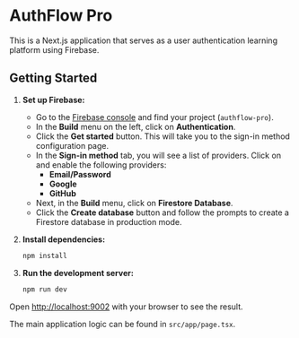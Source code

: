 # AuthFlow Pro

This is a Next.js application that serves as a user authentication learning platform using Firebase.

## Getting Started

1.  **Set up Firebase:**
    *   Go to the [Firebase console](https://console.firebase.google.com/) and find your project (`authflow-pro`).
    *   In the **Build** menu on the left, click on **Authentication**.
    *   Click the **Get started** button. This will take you to the sign-in method configuration page.
    *   In the **Sign-in method** tab, you will see a list of providers. Click on and enable the following providers:
        *   **Email/Password**
        *   **Google**
        *   **GitHub**
    *   Next, in the **Build** menu, click on **Firestore Database**.
    *   Click the **Create database** button and follow the prompts to create a Firestore database in production mode.

2.  **Install dependencies:**
    ```bash
    npm install
    ```

3.  **Run the development server:**
    ```bash
    npm run dev
    ```

Open [http://localhost:9002](http://localhost:9002) with your browser to see the result.

The main application logic can be found in `src/app/page.tsx`.
